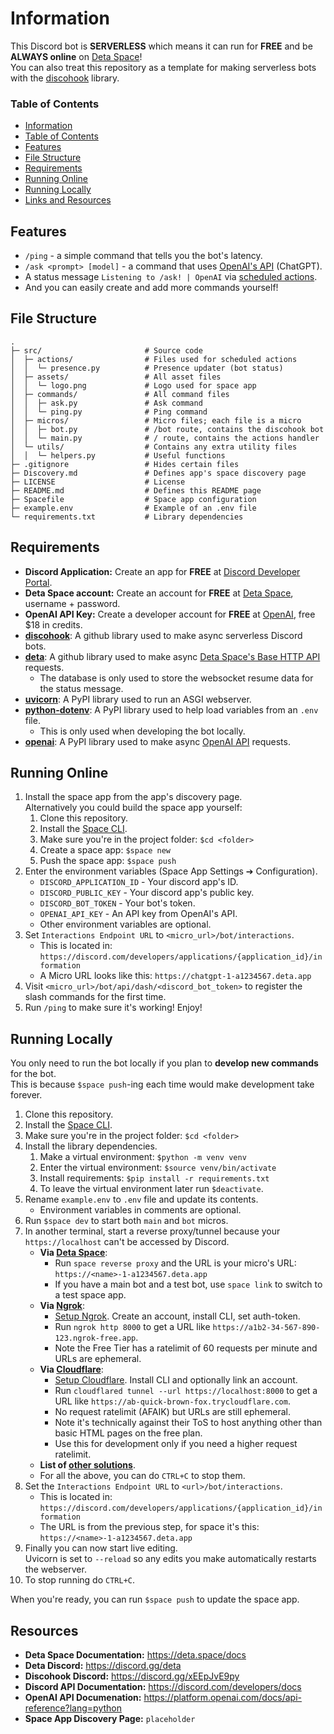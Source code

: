 # Information
This Discord bot is **SERVERLESS** which means it can run for **FREE** and be **ALWAYS online** on [Deta Space](https://deta.space)!  
You can also treat this repository as a template for making serverless bots with the [discohook](https://github.com/jnsougata/discohook) library.

### Table of Contents
- [Information](#information)
- [Table of Contents](#table-of-contents)
- [Features](#features)
- [File Structure](#file-structure)
- [Requirements](#requirements)
- [Running Online](#running-online)
- [Running Locally](#running-locally)
- [Links and Resources](#resources)

## Features
- `/ping` - a simple command that tells you the bot's latency.
- `/ask <prompt> [model]` - a command that uses [OpenAI's API](https://openai.com/blog/openai-api) (ChatGPT).
- A status message `Listening to /ask! | OpenAI` via [scheduled actions](https://deta.space/docs/en/basics/micros#scheduled-actions).
- And you can easily create and add more commands yourself!

## File Structure
```
.
├─ src/                       # Source code
│  ├─ actions/                # Files used for scheduled actions
│  │  └─ presence.py          # Presence updater (bot status)
│  ├─ assets/                 # All asset files
│  │  └─ logo.png             # Logo used for space app
│  ├─ commands/               # All command files
│  │  ├─ ask.py               # Ask command
│  │  └─ ping.py              # Ping command
│  ├─ micros/                 # Micro files; each file is a micro
│  │  ├─ bot.py               # /bot route, contains the discohook bot
│  │  └─ main.py              # / route, contains the actions handler
│  └─ utils/                  # Contains any extra utility files
│  │  └─ helpers.py           # Useful functions
├─ .gitignore                 # Hides certain files
├─ Discovery.md               # Defines app's space discovery page
├─ LICENSE                    # License
├─ README.md                  # Defines this README page
├─ Spacefile                  # Space app configuration
├─ example.env                # Example of an .env file
└─ requirements.txt           # Library dependencies
```

## Requirements
- **Discord Application:** Create an app for **FREE** at [Discord Developer Portal](https://discord.com/developers/applications).
- **Deta Space account:** Create an account for **FREE** at [Deta Space](https://deta.space/), username + password.
- **OpenAI API Key:** Create a developer account for **FREE** at [OpenAI](https://platform.openai.com/overview), free $18 in credits.
- [**discohook**](https://github.com/jnsougata/discohook): A github library used to make async serverless Discord bots.
- [**deta**](https://github.com/jnsougata/discohook): A github library used to make async [Deta Space's Base HTTP API](https://deta.space/docs/en/reference/base/HTTP) requests.
  - The database is only used to store the websocket resume data for the status message.
- [**uvicorn**](https://pypi.org/project/uvicorn/): A PyPI library used to run an ASGI webserver.
- [**python-dotenv**](https://pypi.org/project/python-dotenv/): A PyPI library used to help load variables from an `.env` file.
  - This is only used when developing the bot locally.
- [**openai**](https://pypi.org/project/openai/): A PyPI library used to make async [OpenAI API](https://platform.openai.com/docs/api-reference?lang=python) requests.

## Running Online
1. Install the space app from the app's discovery page.  
   Alternatively you could build the space app yourself:
   1. Clone this repository.
   2. Install the [Space CLI](https://deta.space/docs/en/basics/cli).
   3. Make sure you're in the project folder: `$cd <folder>`
   4. Create a space app: `$space new`
   5. Push the space app: `$space push`
2. Enter the environment variables (Space App Settings ➔ Configuration).
    - `DISCORD_APPLICATION_ID` - Your discord app's ID.
    - `DISCORD_PUBLIC_KEY` - Your discord app's public key.
    - `DISCORD_BOT_TOKEN` - Your bot's token.
    - `OPENAI_API_KEY` - An API key from OpenAI's API.
    - Other environment variables are optional.
3. Set `Interactions Endpoint URL` to `<micro_url>/bot/interactions`.
    - This is located in: `https://discord.com/developers/applications/{application_id}/information`
    - A Micro URL looks like this: `https://chatgpt-1-a1234567.deta.app`
4. Visit `<micro_url>/bot/api/dash/<discord_bot_token>` to register the slash commands for the first time.
5. Run `/ping` to make sure it's working! Enjoy!

## Running Locally
You only need to run the bot locally if you plan to **develop new commands** for the bot.    
This is because `$space push`-ing each time would make development take forever.
1. Clone this repository.
2. Install the [Space CLI](https://deta.space/docs/en/basics/cli).
3. Make sure you're in the project folder: `$cd <folder>`
4. Install the library dependencies.
    1. Make a virtual environment: `$python -m venv venv`
    2. Enter the virtual environment: `$source venv/bin/activate`
    3. Install requirements: `$pip install -r requirements.txt`
    4. To leave the virtual environment later run `$deactivate`. 
5. Rename `example.env` to `.env` file and update its contents.
    - Environment variables in comments are optional.
6. Run `$space dev` to start both `main` and `bot` micros.
7. In another terminal, start a reverse proxy/tunnel because your `https://localhost` can't be accessed by Discord.  
    - **Via [Deta Space](https://deta.space)**: 
        - Run `space reverse proxy` and the URL is your micro's URL: `https://<name>-1-a1234567.deta.app`
        - If you have a main bot and a test bot, use `space link` to switch to a test space app.
    - **Via [Ngrok](https://ngrok.com)**:
        - [Setup Ngrok](https://ngrok.com/docs/getting-started). Create an account, install CLI, set auth-token.
        - Run `ngrok http 8000` to get a URL like `https://a1b2-34-567-890-123.ngrok-free.app`.
        - Note the Free Tier has a ratelimit of 60 requests per minute and URLs are ephemeral.
     - **Via [Cloudflare](https://cloudflare.com)**:
        - [Setup Cloudflare](https://developers.cloudflare.com/pages/how-to/preview-with-cloudflare-tunnel). Install CLI and optionally link an account.
        - Run `cloudflared tunnel --url https://localhost:8000` to get a URL like `https://ab-quick-brown-fox.trycloudflare.com`.
        - No request ratelimit (AFAIK) but URLs are still ephemeral.
        - Note it's technically against their ToS to host anything other than basic HTML pages on the free plan. 
        - Use this for development only if you need a higher request ratelimit.
     - **List of [other solutions](https://github.com/anderspitman/awesome-tunneling)**.
     - For all the above, you can do `CTRL+C` to stop them.
8. Set the  `Interactions Endpoint URL` to `<url>/bot/interactions`.
    - This is located in: `https://discord.com/developers/applications/{application_id}/information`
    - The URL is from the previous step, for space it's this: `https://<name>-1-a1234567.deta.app`
9. Finally you can now start live editing.  
   Uvicorn is set to `--reload` so any edits you make automatically restarts the webserver.
10. To stop running do `CTRL+C`.

When you're ready, you can run `$space push` to update the space app.

## Resources
- **Deta Space Documentation:** https://deta.space/docs
- **Deta Discord:** https://discord.gg/deta
- **Discohook Discord:** https://discord.gg/xEEpJvE9py
- **Discord API Documentation:** https://discord.com/developers/docs
- **OpenAI API Documenation:** https://platform.openai.com/docs/api-reference?lang=python
- **Space App Discovery Page:** `placeholder`
